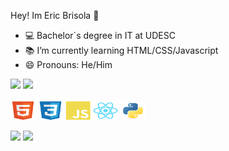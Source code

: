 Hey! Im Eric Brisola 👋

- 💻 Bachelor`s degree in IT at UDESC
- 📚 I’m currently learning HTML/CSS/Javascript
- 😄 Pronouns: He/Him

<div>
  <img src="https://github-readme-stats.vercel.app/api?username=EricBrisola&show_icons=true&theme=tokyonight" height="180em"/>
  <img src="https://github-readme-stats.vercel.app/api/top-langs/?username=EricBrisola&show_icons=true&theme=tokyonight" height="180em" />
</div>

<div style="display: inline_block"></br>
  <img align="center" alt="Eric-HTML" height="30" width="40" src="https://raw.githubusercontent.com/devicons/devicon/master/icons/html5/html5-original.svg">
  <img align="center" alt="Eric-CSS" height="30" width="40" src="https://raw.githubusercontent.com/devicons/devicon/master/icons/css3/css3-original.svg">
  <img align="center" alt="Eric-Js" height="30" width="40" src="https://raw.githubusercontent.com/devicons/devicon/master/icons/javascript/javascript-plain.svg">
  <img align="center" alt="Eric-React" height="30" width="40" src="https://raw.githubusercontent.com/devicons/devicon/master/icons/react/react-original.svg">
  <img align="center" alt="Eric-Python" height="30" width="40" src="https://raw.githubusercontent.com/devicons/devicon/master/icons/python/python-original.svg">
</div>
</br>
<div>
  <a href="linkedin.com/in/eric-coca-019401245" target="_blank"><img src="https://img.shields.io/badge/-LinkedIn-%230077B5?style=for-the-badge&logo=linkedin&logoColor=white" target="_blank"></a> 
  <a href = "mailto:eric.coca13@gmail.com"><img src="https://img.shields.io/badge/-Gmail-%23333?style=for-the-badge&logo=gmail&logoColor=white" target="_blank"></a>
</div>
